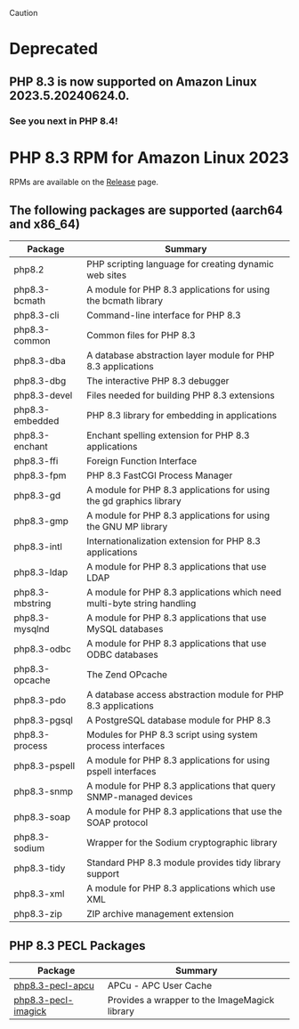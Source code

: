 > [!CAUTION]
> # Deprecated
> ## PHP 8.3 is now supported on Amazon Linux 2023.5.20240624.0.
> ### See you next in PHP 8.4!

# PHP 8.3 RPM for Amazon Linux 2023

RPMs are available on the [Release](https://github.com/sunaoka/al2023-php83/releases) page.

## The following packages are supported (aarch64 and x86_64)

| Package         | Summary                                                                 |
| --------------- | ----------------------------------------------------------------------- |
| php8.2          | PHP scripting language for creating dynamic web sites                   |
| php8.3-bcmath   | A module for PHP 8.3 applications for using the bcmath library          |
| php8.3-cli      | Command-line interface for PHP 8.3                                      |
| php8.3-common   | Common files for PHP 8.3                                                |
| php8.3-dba      | A database abstraction layer module for PHP 8.3 applications            |
| php8.3-dbg      | The interactive PHP 8.3 debugger                                        |
| php8.3-devel    | Files needed for building PHP 8.3 extensions                            |
| php8.3-embedded | PHP 8.3 library for embedding in applications                           |
| php8.3-enchant  | Enchant spelling extension for PHP 8.3 applications                     |
| php8.3-ffi      | Foreign Function Interface                                              |
| php8.3-fpm      | PHP 8.3 FastCGI Process Manager                                         |
| php8.3-gd       | A module for PHP 8.3 applications for using the gd graphics library     |
| php8.3-gmp      | A module for PHP 8.3 applications for using the GNU MP library          |
| php8.3-intl     | Internationalization extension for PHP 8.3 applications                 |
| php8.3-ldap     | A module for PHP 8.3 applications that use LDAP                         |
| php8.3-mbstring | A module for PHP 8.3 applications which need multi-byte string handling |
| php8.3-mysqlnd  | A module for PHP 8.3 applications that use MySQL databases              |
| php8.3-odbc     | A module for PHP 8.3 applications that use ODBC databases               |
| php8.3-opcache  | The Zend OPcache                                                        |
| php8.3-pdo      | A database access abstraction module for PHP 8.3 applications           |
| php8.3-pgsql    | A PostgreSQL database module for PHP 8.3                                |
| php8.3-process  | Modules for PHP 8.3 script using system process interfaces              |
| php8.3-pspell   | A module for PHP 8.3 applications for using pspell interfaces           |
| php8.3-snmp     | A module for PHP 8.3 applications that query SNMP-managed devices       |
| php8.3-soap     | A module for PHP 8.3 applications that use the SOAP protocol            |
| php8.3-sodium   | Wrapper for the Sodium cryptographic library                            |
| php8.3-tidy     | Standard PHP 8.3 module provides tidy library support                   |
| php8.3-xml      | A module for PHP 8.3 applications which use XML                         |
| php8.3-zip      | ZIP archive management extension                                        |

## PHP 8.3 PECL Packages

| Package                        | Summary                                       |
| ------------------------------ | --------------------------------------------- |
| [php8.3-pecl-apcu][apcu]       | APCu - APC User Cache                         |
| [php8.3-pecl-imagick][imagick] | Provides a wrapper to the ImageMagick library |

[apcu]: https://github.com/sunaoka/al2023-php-pecl-apcu
[imagick]: https://github.com/sunaoka/al2023-php-pecl-imagick
